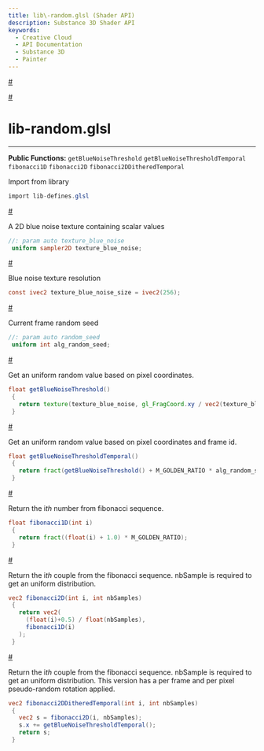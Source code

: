 ```yaml
---
title: lib\-random.glsl (Shader API)
description: Substance 3D Shader API
keywords:
  - Creative Cloud
  - API Documentation
  - Substance 3D
  - Painter
---
```














[\#](#section-0)












[\#](#section-1)

lib\-random.glsl
================

---




**Public Functions:**
`getBlueNoiseThreshold`
`getBlueNoiseThresholdTemporal`
`fibonacci1D`
`fibonacci2D`
`fibonacci2DDitheredTemporal`


Import from library





```glsl
import lib-defines.glsl
```







[\#](#section-2)

A 2D blue noise texture containing scalar values





```glsl
//: param auto texture_blue_noise
 uniform sampler2D texture_blue_noise;
```







[\#](#section-3)

Blue noise texture resolution





```glsl
const ivec2 texture_blue_noise_size = ivec2(256);
```







[\#](#section-4)

Current frame random seed





```glsl
//: param auto random_seed
 uniform int alg_random_seed;
```







[\#](#section-5)

Get an uniform random value based on pixel coordinates.





```glsl
float getBlueNoiseThreshold()
 {
   return texture(texture_blue_noise, gl_FragCoord.xy / vec2(texture_blue_noise_size)).x + 0.5 / 65536.0;
 }
```







[\#](#section-6)

Get an uniform random value based on pixel coordinates and frame id.





```glsl
float getBlueNoiseThresholdTemporal()
 {
   return fract(getBlueNoiseThreshold() + M_GOLDEN_RATIO * alg_random_seed);
 }
```







[\#](#section-7)

Return the i*th* number from fibonacci sequence.





```glsl
float fibonacci1D(int i)
 {
   return fract((float(i) + 1.0) * M_GOLDEN_RATIO);
 }
```







[\#](#section-8)

Return the i*th* couple from the fibonacci sequence.
 nbSample is required to get an uniform distribution.





```glsl
vec2 fibonacci2D(int i, int nbSamples)
 {
   return vec2(
     (float(i)+0.5) / float(nbSamples),
     fibonacci1D(i)
   );
 }
```







[\#](#section-9)

Return the i*th* couple from the fibonacci sequence.
 nbSample is required to get an uniform distribution.
 This version has a per frame and per pixel pseudo\-random rotation applied.





```glsl
vec2 fibonacci2DDitheredTemporal(int i, int nbSamples)
 {
   vec2 s = fibonacci2D(i, nbSamples);
   s.x += getBlueNoiseThresholdTemporal();
   return s;
 }
 
 
```






